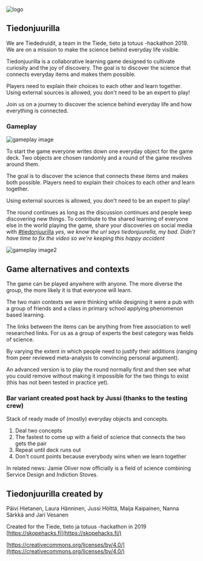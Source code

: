 ![logo](https://jussiholtta.github.io/tiedonjuurella/images/Tiedon-juurilla.jpg)

## Tiedonjuurilla

We are Tiededruidit, a team in the Tiede, tieto ja totuus -hackathon 2019. We are on a mission to make the science behind everyday life visible.

Tiedonjuurilla is a collaborative learning game designed to cultivate curiosity and the joy of discovery. The goal is to discover the science that connects everyday items and makes them possible.

Players need to explain their choices to each other and learn together. Using external sources is allowed, you don't need to be an expert to play!

Join us on a journey to discover the science behind everyday life and how everything is connected.

### Gameplay

![gameplay image](https://jussiholtta.github.io/tiedonjuurella/images/IMG_6395.jpg
)

To start the game everyone writes down one everyday object for the game deck. Two objects are chosen randomly and a round of the game revolves around them.

The goal is to discover the science that connects these items and makes both possible. Players need to explain their choices to each other and learn together.

Using external sources is allowed, you don't need to be an expert to play!

The round continues as long as the discussion continues and people keep discovering new things. To contribute to the shared learning of everyone else in the world playing the game, share your discoveries on social media with [#tiedonjuurilla](https://twitter.com/hashtag/tiedonjuurilla)
*yes, we know the url says tiedonjuurella, my bad. Didn't have time to fix the video so we're keeping this happy accident*

![gameplay image2](https://jussiholtta.github.io/tiedonjuurella/images/DDD864E6-0FCB-4066-9C56-B197E34CD34F.jpeg)

## Game alternatives and contexts

The game can be played anywhere with anyone. The more diverse the group, the more likely it is that everyone will learn.

The two main contexts we were thinking while designing it were a pub with a group of friends and a class in primary school applying phenomenon based learning.

The links between the items can be anything from free association to well researched links. For us as a group of experts the best category was fields of science.

By varying the extent in which people need to justify their additions (ranging from peer reviewed meta-analysis to convincing personal argument). 

An advanced version is to play the round normally first and then see what you could remove without making it impossible for the two things to exist (this has not been tested in practice yet).

### Bar variant created post hack by Jussi (thanks to the testing crew)
Stack of ready made of (mostly) everyday objects and concepts.
1. Deal two concepts
2. The fastest to come up with a field of science that connects the two gets the pair
3. Repeat until deck runs out
4. Don't count points because everybody wins when we learn together

In related news: Jamie Oliver now officially is a field of science combining Service Design and Indiction Stoves.

## Tiedonjuurilla created by
Päivi Hietanen, Laura Hänninen, Jussi Hölttä, Maija Kaipainen, Nanna Särkkä and Jari Vesanen

Created for the Tiede, tieto ja totuus -hackathon in 2019
[https://skopehacks.fi](https://skopehacks.fi/)

[https://creativecommons.org/licenses/by/4.0/](https://creativecommons.org/licenses/by/4.0/)
